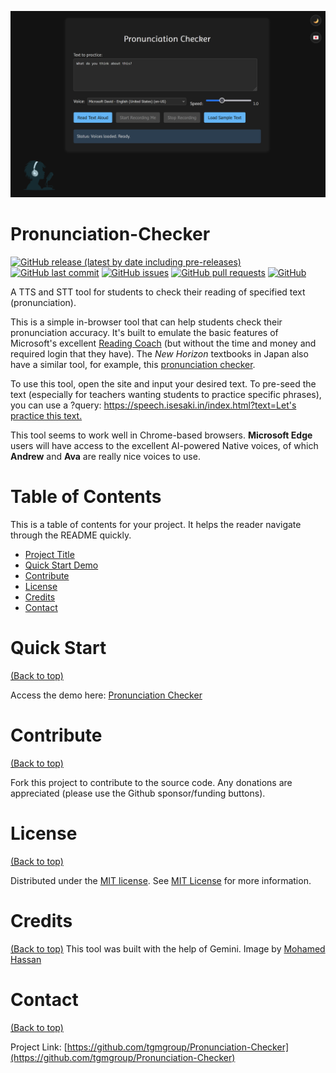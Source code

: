![Pronunciation Checker](https://github.com/tgmgroup/Pronunciation-Checker/blob/main/assets/images/pronunciation-checker-xl.png) 

# Pronunciation-Checker

[![GitHub release (latest by date including pre-releases)](https://img.shields.io/github/v/release/tgmgroup/Pronunciation-Checker?include_prereleases)](https://img.shields.io/github/v/release/tgmgroup/Pronunciation-Checker?include_prereleases)
[![GitHub last commit](https://img.shields.io/github/last-commit/tgmgroup/Pronunciation-Checker)](https://img.shields.io/github/last-commit/tgmgroup/Pronunciation-Checker)
[![GitHub issues](https://img.shields.io/github/issues-raw/tgmgroup/Pronunciation-Checker)](https://img.shields.io/github/issues-raw/tgmgroup/Pronunciation-Checker)
[![GitHub pull requests](https://img.shields.io/github/issues-pr/tgmgroup/Pronunciation-Checker)](https://img.shields.io/github/issues-pr/tgmgroup/Pronunciation-Checker)
[![GitHub](https://img.shields.io/github/license/tgmgroup/Pronunciation-Checker)](https://img.shields.io/github/license/tgmgroup/Pronunciation-Checker)

A TTS and STT tool for students to check their reading of specified text (pronunciation). 

This is a simple in-browser tool that can help students check their pronunciation accuracy. It's built to emulate the basic features of Microsoft's excellent [Reading Coach](https://coach.microsoft.com "Reading Coach") (but without the time and money and required login that they have). The *New Horizon* textbooks in Japan also have a similar tool, for example, this [pronunciation checker](https://sw101.tsho.jp/nh-pronunciation-/index.html?g=1&ks=41).

To use this tool, open the site and input your desired text. To pre-seed the text (especially for teachers wanting students to practice specific phrases), you can use a ?query: [https://speech.isesaki.in/index.html?text=Let's practice this text.](https://speech.isesaki.in/index.html?text=Let%27s%20practice%20this%20text.) 

This tool seems to work well in Chrome-based browsers. **Microsoft Edge** users will have access to the excellent AI-powered Native voices, of which **Andrew** and **Ava** are really nice voices to use.

# Table of Contents

This is a table of contents for your project. It helps the reader navigate through the README quickly.
- [Project Title](#project-title)
- [Quick Start Demo](#quick-start)
- [Contribute](#contribute)
- [License](#license)
- [Credits](#credits)
- [Contact](#contact)

# Quick Start
[(Back to top)](#table-of-contents)

Access the demo here: [Pronunciation Checker](https://tgmgroup.github.io/Pronunciation-Checker/)

# Contribute
[(Back to top)](#table-of-contents)

Fork this project to contribute to the source code.
Any donations are appreciated (please use the Github sponsor/funding buttons).

# License
[(Back to top)](#table-of-contents)

Distributed under the [MIT license](./LICENSE). See [MIT License](https://opensource.org/licenses/MIT) for more information.

# Credits
[(Back to top)](#table-of-contents)
This tool was built with the help of Gemini. Image by [Mohamed Hassan](https://unsplash.com/illustrations/a-person-is-recording-with-a-microphone-and-headphones-Oh3p6Wu3OOE "Mohamed Hassan on Unsplash")

# Contact
[(Back to top)](#table-of-contents)

Project Link: [https://github.com/tgmgroup/Pronunciation-Checker](https://github.com/tgmgroup/Pronunciation-Checker)
